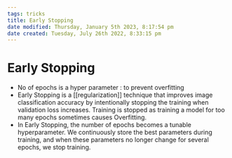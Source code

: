 ```yaml
---
tags: tricks 
title: Early Stopping
date modified: Thursday, January 5th 2023, 8:17:54 pm
date created: Tuesday, July 26th 2022, 8:33:15 pm
---
```


# Early Stopping
- No of epochs is a hyper parameter : to prevent overfitting
- Early Stopping is a [[regularization]] technique that improves image classification accuracy by intentionally stopping the training when validation loss increases. Training is stopped as training a model for too many epochs sometimes causes Overfitting.
- In Early Stopping, the number of epochs becomes a tunable hyperparameter. We continuously store the best parameters during training, and when these parameters no longer change for several epochs, we stop training.



